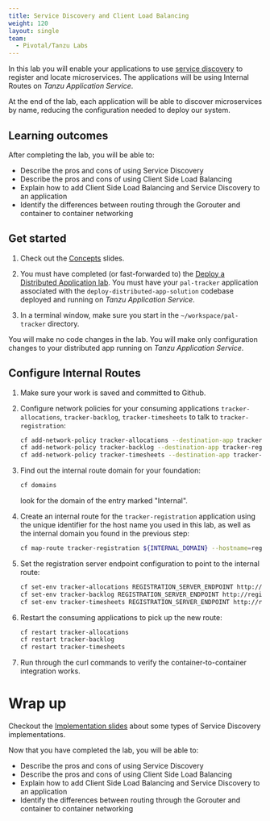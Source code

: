 ```yaml
---
title: Service Discovery and Client Load Balancing
weight: 120
layout: single
team:
  - Pivotal/Tanzu Labs
---
```


In this lab you will enable your applications to use
[service discovery](https://docs.pivotal.io/spring-cloud-services/2-0/common/service-registry/)
to register and locate microservices.
The applications will be using Internal Routes on
_Tanzu Application Service_.

At the end of the lab, each application will be able to discover
microservices by name, reducing the configuration needed to deploy our
system.

## Learning outcomes

After completing the lab, you will be able to:

- Describe the pros and cons of using Service Discovery
- Describe the pros and cons of using Client Side Load Balancing
- Explain how to add Client Side Load Balancing and Service Discovery
  to an application
- Identify the differences between routing through the Gorouter and
  container to container networking

## Get started

1.  Check out the
    [Concepts](https://docs.google.com/presentation/d/14P89lCFrS5Jcql1HA1lxrspMUGKnsc8R1VOQWcMUPLs/present#slide=id.ge9ceda5589_0_0)
    slides.

1.  You must have completed (or fast-forwarded to) the
    [Deploy a Distributed Application lab](../deploy-distributed-system/).
    You must have your `pal-tracker` application associated with the
    `deploy-distributed-app-solution` codebase deployed and running on
    _Tanzu Application Service_.

1.  In a terminal window,
    make sure you start in the `~/workspace/pal-tracker` directory.

You will make no code changes in the lab.
You will make only configuration changes to your
distributed app running on _Tanzu Application Service_.

## Configure Internal Routes

1.  Make sure your work is saved and committed to Github.

1.  Configure network policies for your consuming applications
    `tracker-allocations`, `tracker-backlog`, `tracker-timesheets` to
    talk to `tracker-registration`:

    ```bash
    cf add-network-policy tracker-allocations --destination-app tracker-registration
    cf add-network-policy tracker-backlog --destination-app tracker-registration
    cf add-network-policy tracker-timesheets --destination-app tracker-registration
    ```

1.  Find out the internal route domain for your foundation:

    ```bash
    cf domains
    ```

    look for the domain of the entry marked "Internal".

1.  Create an internal route for the `tracker-registration` application
    using the unique identifier for the host name you used in this lab,
    as well as the internal domain you found in the previous step:

    ```bash
    cf map-route tracker-registration ${INTERNAL_DOMAIN} --hostname=registration-pal-${UNIQUE_IDENTIFIER}
    ```

1.  Set the registration server endpoint configuration to point to the
    internal route:

    ```bash
    cf set-env tracker-allocations REGISTRATION_SERVER_ENDPOINT http://registration-pal-${UNIQUE_IDENTIFIER}.${INTERNAL_DOMAIN}:8080
    cf set-env tracker-backlog REGISTRATION_SERVER_ENDPOINT http://registration-pal-${UNIQUE_IDENTIFIER}.${INTERNAL_DOMAIN}:8080
    cf set-env tracker-timesheets REGISTRATION_SERVER_ENDPOINT http://registration-pal-${UNIQUE_IDENTIFIER}.${INTERNAL_DOMAIN}:8080
    ```

1.  Restart the consuming applications to pick up the new route:

    ```bash
    cf restart tracker-allocations
    cf restart tracker-backlog
    cf restart tracker-timesheets
    ```

1.  Run through the curl commands to verify the container-to-container
    integration works.

# Wrap up

Checkout the
[Implementation slides](https://docs.google.com/presentation/d/1DncxQ8_EXbhUO284pnojaC7Z_DYnGIQ5AaU8OulUrMM/present#slide=id.ge9ceda5589_0_0)
about some types of Service Discovery implementations.

Now that you have completed the lab, you will be able to:

- Describe the pros and cons of using Service Discovery
- Describe the pros and cons of using Client Side Load Balancing
- Explain how to add Client Side Load Balancing and Service Discovery
  to an application
- Identify the differences between routing through the Gorouter and
  container to container networking
